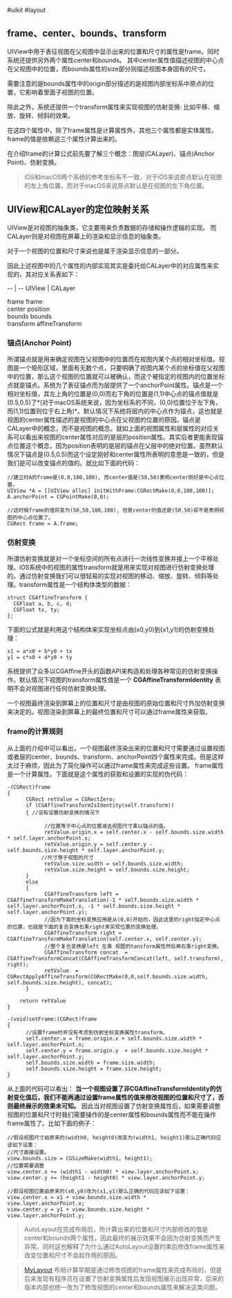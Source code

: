 #uikit #layout

## frame、center、bounds、transform

UIView中用于表征视图在父视图中显示出来的位置和尺寸的属性是frame。同时系统还提供另外两个属性center和bounds。
其中center属性值描述视图的中心点在父视图中的位置，而bounds属性的size部分则描述视图本身固有的尺寸。

需要注意的是bounds属性中的origin部分描述的是视图内部坐标系中原点的位置，它影响着里面子视图的位置。

除此之外，系统还提供一个transform属性来实现视图的仿射变换: 比如平移、缩放、旋转、倾斜的效果。

在这四个属性中，除了frame属性是计算属性外，其他三个属性都是实体属性。frame的值是依赖这三个属性计算出来的。

在介绍frame的计算公式前先要了解三个概念：图层(CALayer)、锚点(Anchor Point)、仿射变换。

> iOS和macOS两个系统的参考坐标系不一致，对于iOS来说原点默认在视图的左上角位置，而对于macOS来说原点默认是在视图的左下角位置。

## UIView和CALayer的定位映射关系

UIView是对视图的抽象类，它主要用来负责数据的存储和操作逻辑的实现。
而CALayer则是对视图在屏幕上的渲染和显示信息的抽象类。

对于一个视图的位置和尺寸来说也是属于渲染显示信息的一部分。

因此上述视图中的几个属性的内部实现其实是委托给CALayer中的对应属性来实现的，其对应关系表如下：



-- | --
UIView | CALayer  

frame  frame   
center position   
bounds bounds   
transform affineTransform

### 锚点(Anchor Point)

所谓锚点就是用来确定视图在父视图中的位置而在视图内某个点的相对坐标值。视图是一个矩形区域，里面有无数个点，只要明确了视图内某个点的坐标值在父视图中的位置，那么这个视图的位置就可以被确认，而这个被指定的视图内的位置坐标点就是锚点。系统为了表征锚点而为层提供了一个anchorPoint属性。锚点是一个相对坐标值，其左上角的位置是(0,0)而右下角的位置是(1,1)中心点的锚点值就是(0.5,0.5)了*(对于macOS系统来说，因为坐标系的不同，(0,0)位置位于左下角，而(1,1)位置则位于右上角)*。默认情况下系统将层内的中心点作为锚点，这也就是视图的center属性描述的是视图的中心点在父视图的位置的原因。锚点是CALayer中的概念，而不是视图的概念。就如上面的视图属性和层属性的对应关系可以看出来视图的center属性对应的是层的position属性。其实后者更能表现锚点位置这个概念，因为position表明的是层的锚点在父层中的绝对位置。虽然默认情况下锚点是(0.5,0.5)而这个设定刚好和center属性所表明的意思是一致的，但是我们是可以改变锚点的值的。就比如下面的代码：

```objc
//建立时A的frame是(0,0,100,100), 而center值是(50,50)表明center刚好是中心点位置。
UIView *A = [[UIView alloc] initWithFrame:CGRectMake(0,0,100,100)];
A.anchorPoint = CGPointMake(0,0);

//这时候frame的值将变为(50,50,100,100), 但是center的值还是(50,50)却不是表明视图的中心点位置了。
CGRect frame = A.frame;  

```

### 仿射变换

所谓仿射变换就是对一个坐标空间的所有点进行一次线性变换并接上一个平移处理。iOS系统中的视图的属性transform就是用来实现对视图进行仿射变换处理的。通过仿射变换我们可以很轻易的实现对视图的移动、缩放、旋转、倾斜等处理。transform属性是一个结构体类型的数据：

```objc
struct CGAffineTransform {
  CGFloat a, b, c, d;
  CGFloat tx, ty;
};

```

下面的公式就是利用这个结构体来实现坐标点由(x0,y0)到(x1,y1)的仿射变换处理：

```objc
x1 = a*x0 + b*y0 + tx
y1 = c*x0 + d*y0 + ty
```

系统提供了众多以CGAffine开头的函数API来构造和处理各种常见的仿射变换操作。默认情况下视图的transform属性值是一个 **CGAffineTransformIdentity** 表明不会对视图进行任何仿射变换处理。

一个视图最终渲染到屏幕上的位置和尺寸是由视图的原始位置和尺寸外加仿射变换来决定的。视图渲染到屏幕上的最终位置和尺寸可以通过frame属性来获取。

### frame的计算规则

从上面的介绍中可以看出，一个视图最终渲染出来的位置和尺寸需要通过设置视图或者层的center、bounds、transform、anchorPoint四个属性来完成。但是这样太过于麻烦，因此为了简化操作可以通过frame属性来完成这些设置。 frame属性是一个计算属性。下面就是这个属性的获取和设置的实现的伪代码：

```objc
-(CGRect)frame
{
      CGRect retValue = CGRectZero;
      if (CGAffineTransformIsIdentity(self.transform))
      { //没有设置仿射变换的情况下
           
            //位置等于中心点的位置减去视图尺寸乘以锚点的值。
            retValue.origin.x = self.center.x - self.bounds.size.width * self.layer.anchorPoint.x;
            retValue.origin.y = self.center.y - self.bounds.size.height * self.layer.anchorPoint.y;
           //尺寸等于视图的尺寸
            retValue.size.width = self.bounds.size.width;
            retValue.size.height = self.bounds.size.height;
      }
      else
      {
            CGAffineTransform left =  CGAffineTransformMakeTranslation(-1 * self.bounds.size.width * self.layer.anchorPoint.x, -1 * self.bounds.size.height * self.layer.anchorPoint.y);
            //因为下面的坐标变换应用是从(0,0)开始的，因此这里的right指定中心点的位置，也就是下面的复合变换右乘right来实现位置的变换处理。
            CGAffineTransform right =  CGAffineTransformMakeTranslation(self.center.x, self.center.y);
            //整个复合变换是left 左乘 视图的tansform属性然后再右乘right变换。
            CGAffineTransform concat  = CGAffineTransformConcat(CGAffineTransformConcat(left, self.transform), right); 
            retValue  = CGRectApplyAffineTransform(CGRectMake(0,0,self.bounds.size.width, self.bounds.size.height), concat);
      }

    return retValue
}

-(void)setFrame:(CGRect)frame
{
      //设置frame时并没有考虑到仿射坐标变换属性transform。
      self.center.x = frame.origin.x + self.bounds.size.width * self.layer.anchorPoint.x;
      self.center.y = frame.origin.y  + self.bounds.size.height * self.layer.anchorPoint.y;
      self.bounds.size.width = frame.size.width;
      self.bounds.size.height = frame.size.height;
}

```

从上面的代码可以看出： **当一个视图设置了非CGAffineTransformIdentity的仿射变化值后，我们不能再通过设置frame属性的值来修改视图的位置和尺寸了，否则最终展示的效果未可知。** 因此当对视图设置了仿射变换属性后，如果需要调整视图的位置和尺寸时我们需要操作的是center属性和bounds属性而不能在操作frame属性了。比如下面的例子：

```objc
//假设视图尺寸由原来的(width0, height0)改变为(width1, height1)那么正确代码应该如下设置：
//尺寸直接设置。
view.bounds.size = CGSizeMake(width1, height1);
//位置需要调整
view.center.x += (width1 - width0) * view.layer.anchorPoint.x;
view.center.y += (height1 - height0) * view.layer.anchorPoint.y; 

//假设视图位置由原来的(x0,y0)改为(x1,y1)那么正确的代码应该如下设置：
view.center.x = x1 + view.bounds.size.width * view.layer.anchorPoint.x;
view.center.y = y1 + view.bounds.size.height * view.layer.anchorPoint.y;

```

> AutoLayout在完成布局后，所计算出来的位置和尺寸内部修改的值是center和bounds两个属性，因此最终的展示效果不会因为仿射变换而产生异常。同时这也解释了为什么通过AutoLayout设置约束后修改frame属性来改变位置和尺寸不会起作用的原因。

> [MyLayout](https://link.juejin.im/?target=https://github.com/youngsoft/MyLinearLayout) 布局计算早期是通过修改视图的frame属性来完成布局的，但是后来发现有程序员在设置了仿射变换属性后发现视图展示出现异常，后来的版本内部也统一改为了修改视图的center和bounds属性来解决这类问题。
